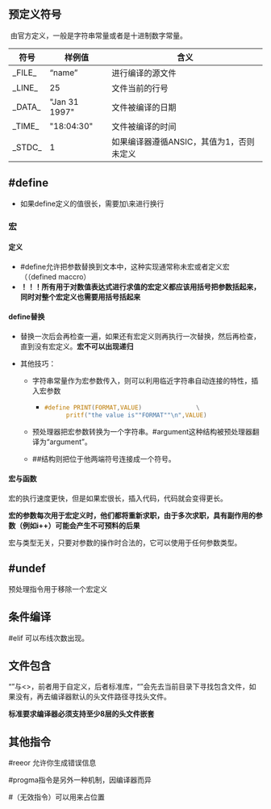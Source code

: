 ## 预定义符号

​	由官方定义，一般是字符串常量或者是十进制数字常量。

|符号		|样例值	|含义	|
|---|---|---|
|\_FILE_|“name”|进行编译的源文件|
|\_LINE_|25|文件当前的行号|
|\_DATA_|"Jan 31 1997"|文件被编译的日期|
|\_TIME_|"18:04:30"|文件被编译的时间|
|\_STDC_|1|如果编译器遵循ANSIC，其值为1，否则未定义|

## #define

+ 如果define定义的值很长，需要加\来进行换行

### 宏

#### 定义

+ #define允许把参数替换到文本中，这种实现通常称未宏或者定义宏（（defined maccro）
+ ​	**！！！所有用于对数值表达式进行求值的宏定义都应该用括号把参数括起来，同时对整个宏定义也需要用括号括起来**

#### define替换

+ 替换一次后会再检查一遍，如果还有宏定义则再执行一次替换，然后再检查，直到没有宏定义。**宏不可以出现递归**

+ 其他技巧：

  + 字符串常量作为宏参数传入，则可以利用临近字符串自动连接的特性，插入宏参数

    + ```c
      #define PRINT(FORMAT,VALUE)				\
      		pritf("the value is""FORMAT""\n",VALUE)
      ```

  + 预处理器把宏参数转换为一个字符串。#argument这种结构被预处理器翻译为“argument”。

  + ##结构则把位于他两端符号连接成一个符号。

#### 宏与函数

宏的执行速度更快，但是如果宏很长，插入代码，代码就会变得更长。

**宏的参数每次用于宏定义时，他们都将重新求职，由于多次求职，具有副作用的参数（例如i++）可能会产生不可预料的后果**

宏与类型无关，只要对参数的操作时合法的，它可以使用于任何参数类型。

## #undef

预处理指令用于移除一个宏定义

## 条件编译

#elif 可以布线次数出现。

## 文件包含

“”与<>，前者用于自定义，后者标准库，“”会先去当前目录下寻找包含文件，如果没有，再去编译器默认的头文件路径寻找头文件。

**标准要求编译器必须支持至少8层的头文件嵌套**

## 其他指令

#reeor 允许你生成错误信息

#progma指令是另外一种机制，因编译器而异

#（无效指令）可以用来占位置